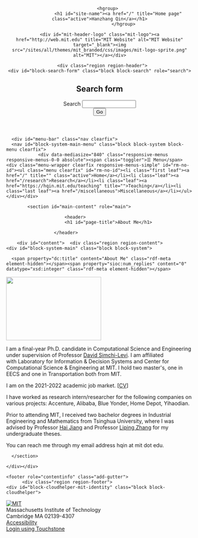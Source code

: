 <div id="page" class="container">

  <header class="clearfix add-gutter" role="banner">

    
          <hgroup>
                  <h1 id="site-name"><a href="/" title="Home page" class="active">Hanzhang Qin</a></h1>
                      </hgroup>
          
    <div id="mit-header-logo" class="mit-logo"><a href="http://web.mit.edu" title="MIT Website" alt="MIT Website" target="_blank"><img src="/sites/all/themes/mit_branded/css/images/mit-logo-sprite.png" alt="MIT"></a></div>
    
      <div class="region region-header">
    <div id="block-search-form" class="block block-search" role="search">
  <div class="block-inner clearfix">
                <div class="block-content content">
      <form action="/" method="post" id="search-block-form" accept-charset="UTF-8"><div><div class="container-inline">
      <h2 class="element-invisible">Search form</h2>
    <div class="form-item form-type-textfield form-item-search-block-form">
  <label class="element-invisible" for="edit-search-block-form--2">Search </label>
 <input title="Enter the terms you wish to search for." type="search" id="edit-search-block-form--2" name="search_block_form" value="" size="15" maxlength="128" class="form-text">
</div>
<div class="form-actions form-wrapper" id="edit-actions"><input type="submit" id="edit-submit" name="op" value="Go" class="form-submit"></div><input type="hidden" name="form_build_id" value="form-6Mg-nMA_YWFXdnPOZ4Xd0lAmKNcEuw-dx3cZCrgRu1A">
<input type="hidden" name="form_id" value="search_block_form">
</div>
</div></form>    </div>
  </div>
</div>
  </div>

  </header>
    
      <div id="menu-bar" class="nav clearfix">
      <nav id="block-system-main-menu" class="block block-system block-menu clearfix">
                <div data-mediasize="840" class="responsive-menus responsive-menus-0-0 absolute"><span class="toggler">☰ Menu</span><div class="menu-wrapper clearfix responsive-menus-simple" id="rm-no-id"><ul class="menu clearfix" id="rm-no-id"><li class="first leaf"><a href="/" title="" class="active">Home</a></li><li class="leaf"><a href="/research">Research</a></li><li class="leaf"><a href="https://hqin.mit.edu/teaching" title="">Teaching</a></li><li class="last leaf"><a href="/miscellaneous">Miscellaneous</a></li></ul></div></div>
  </nav>
  </div>
    

  
    
  <div id="columns"><div class="columns-inner clearfix add-gutter">
    <div id="content-column"><div class="content-inner">

      
            <section id="main-content" role="main">

                          <header>
                          <h1 id="page-title">About Me</h1>
            
                      </header>
                
        <div id="content">  <div class="region region-content">
    <div id="block-system-main" class="block block-system">
  <div class="block-inner clearfix">
                <div class="block-content content">
      <article id="article-1" class="article article-type-page clearfix" about="/about-me" typeof="foaf:Document" role="article">

  
      <span property="dc:title" content="About Me" class="rdf-meta element-hidden"></span><span property="sioc:num_replies" content="0" datatype="xsd:integer" class="rdf-meta element-hidden"></span>
  
  <div class="article-content">
  <div class="field field-name-body field-type-text-with-summary field-label-hidden"><div class="field-items"><div class="field-item even" property="content:encoded"><p class="rtecenter"><img alt="" src="/sites/default/files/images/hanzhang-2-1024x684.jpg" style="width: 256px; height: 171px;"></p>
<p>I am a final-year Ph.D. candidate in Computational Science and Engineering under supervision of Professor&nbsp;<a href="http://slevi1.mit.edu/">David Simchi-Levi</a>. I am affiliated with&nbsp;Laboratory for Information &amp; Decision Systems&nbsp;and&nbsp;Center for Computational Science &amp; Engineering&nbsp;at MIT. I hold two master's, one in EECS and one in Transportation both from MIT.&nbsp;</p>
<p>I am on the 2021-2022 academic job market. [<a href="/sites/default/files/documents/CV_HanzhangQin.pdf">CV</a>]</p>
<p>I have worked as research intern/researcher for the following companies on various projects: Accenture, Alibaba,&nbsp;Blue Yonder, Home Depot, Yihaodian.&nbsp;</p>
<p>Prior to attending MIT, I received two bachelor degrees in Industrial Engineering and Mathematics from Tsinghua University, where I was advised by Professor <a href="http://www.ie.tsinghua.edu.cn/haijiang/en/">Hai Jiang</a> and Professor <a href="https://scholar.google.com/citations?user=y3fz8SMAAAAJ&amp;hl=en&amp;oi=ao">Liping Zhang</a>&nbsp;for my undergraduate theses.&nbsp; &nbsp; &nbsp; &nbsp; &nbsp;&nbsp;</p>
<p>You can reach me through my email address hqin at mit dot edu.</p>
</div></div></div>  </div>

  
  
</article>
    </div>
  </div>
</div>
  </div>
</div>

        
      </section>

    </div></div>

        
  </div></div>

  
    <footer role="contentinfo" class="add-gutter">
          <div class="region region-footer">
    <div id="block-cloudhelper-mit-identity" class="block block-cloudhelper">
  <div class="block-inner clearfix">
                <div class="block-content content">
      <div id="mit-footer"><div id="mit-footer-logo" class="mit-logo"><a href="http://web.mit.edu" title="MIT Website" alt="MIT Website" target="_blank"><img src="/sites/default/files/mit-logo-sprite.png" alt="MIT"></a></div><div id="mit-footer-text" class="mit-text">Massachusetts Institute of Technology<br>Cambridge MA 02139-4307<br><a href="https://accessibility.mit.edu" target="_blank">Accessibility</a></div></div>    </div>
  </div>
</div>
<div id="block-shib-auth-login-box" class="block block-shib-auth">
  <div class="block-inner clearfix">
                <div class="block-content content">
      <div id="shib_login_url">
  <a href="https://hqin.mit.edu/Shibboleth.sso/Login?target=https%3A%2F%2Fhqin.mit.edu%2F%3Fq%3Dshib_login%2Fnode%2F1">Login using Touchstone</a>
</div>
    </div>
  </div>
</div>
  </div>
    </footer>

</div>

  
  


      
